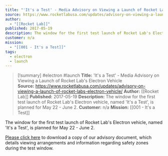```yaml
---
title: "'It's a Test' - Media Advisory on Viewing a Launch of Rocket Lab's Electron Vehicle  "
source: https://www.rocketlabusa.com/updates/advisory-on-viewing-a-launch-of-rocket-labs-electron-vehicle/
author:
  - "[[Rocket Lab]]"
published: 2017-05-19
description: The window for the first test launch of Rocket Lab's Electron vehicle, named 'It's a Test', is planned for May 22 - June 2.
customer: n/a
mission:
  - "[[001 - It's a Test]]"
tags:
  - electron
  - launch
---
```

>[!summary]
#electron #launch
**Title:** 'It's a Test' - Media Advisory on Viewing a Launch of Rocket Lab's Electron Vehicle  
**Source:** https://www.rocketlabusa.com/updates/advisory-on-viewing-a-launch-of-rocket-labs-electron-vehicle/
**Author:** [[Rocket Lab]]
**Published:** 2017-05-19
**Description:** The window for the first test launch of Rocket Lab's Electron vehicle, named 'It's a Test', is planned for May 22 - June 2.
**Customer:** n/a
**Mission:** [[001 - It's a Test]]

The window for the first test launch of Rocket Lab's Electron vehicle, named 'It's a Test', is planned for May 22 - June 2.

[Please click here](https://www.rocketlabusa.com/assets/Uploads/RL-Mediaviewingrestrictions.pdf) to download a copy of our advisory document, which details viewing arrangements and information regarding safety zones during the test window.